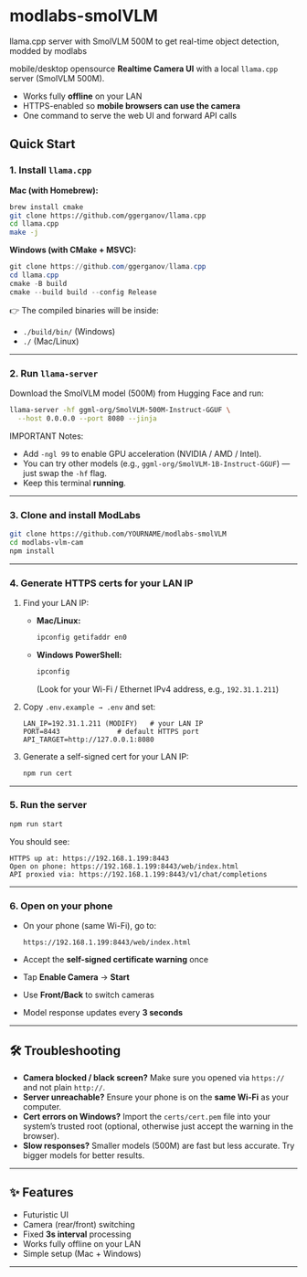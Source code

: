 # modlabs-smolVLM
llama.cpp server with SmolVLM 500M to get real-time object detection, modded by modlabs


mobile/desktop opensource **Realtime Camera UI** with a local `llama.cpp` server (SmolVLM 500M).  
- Works fully **offline** on your LAN  
- HTTPS-enabled so **mobile browsers can use the camera**  
- One command to serve the web UI and forward API calls  


## Quick Start

### 1. Install `llama.cpp`  

**Mac (with Homebrew):**
```bash
brew install cmake
git clone https://github.com/ggerganov/llama.cpp
cd llama.cpp
make -j
````

**Windows (with CMake + MSVC):**

```powershell
git clone https://github.com/ggerganov/llama.cpp
cd llama.cpp
cmake -B build
cmake --build build --config Release
```

👉 The compiled binaries will be inside:

* `./build/bin/` (Windows)
* `./` (Mac/Linux)

---

### 2. Run `llama-server`

Download the SmolVLM model (500M) from Hugging Face and run:

```bash
llama-server -hf ggml-org/SmolVLM-500M-Instruct-GGUF \
  --host 0.0.0.0 --port 8080 --jinja
```

IMPORTANT Notes:

* Add `-ngl 99` to enable GPU acceleration (NVIDIA / AMD / Intel).
* You can try other models (e.g., `ggml-org/SmolVLM-1B-Instruct-GGUF`) — just swap the `-hf` flag.
* Keep this terminal **running**.

---

### 3. Clone and install ModLabs

```bash
git clone https://github.com/YOURNAME/modlabs-smolVLM
cd modlabs-vlm-cam
npm install
```

---

### 4. Generate HTTPS certs for your LAN IP

1. Find your LAN IP:

   * **Mac/Linux:**

     ```bash
     ipconfig getifaddr en0
     ```
   * **Windows PowerShell:**

     ```powershell
     ipconfig
     ```

     (Look for your Wi-Fi / Ethernet IPv4 address, e.g., `192.31.1.211`)

2. Copy `.env.example → .env` and set:

   ```env
   LAN_IP=192.31.1.211 (MODIFY)   # your LAN IP
   PORT=8443              # default HTTPS port
   API_TARGET=http://127.0.0.1:8080
   ```

3. Generate a self-signed cert for your LAN IP:

   ```bash
   npm run cert
   ```

---

### 5. Run the server

```bash
npm run start
```

You should see:

```
HTTPS up at: https://192.168.1.199:8443
Open on phone: https://192.168.1.199:8443/web/index.html
API proxied via: https://192.168.1.199:8443/v1/chat/completions
```

---

### 6. Open on your phone

* On your phone (same Wi-Fi), go to:

  ```
  https://192.168.1.199:8443/web/index.html
  ```
* Accept the **self-signed certificate warning** once
* Tap **Enable Camera** → **Start**
* Use **Front/Back** to switch cameras
* Model response updates every **3 seconds**

---

## 🛠 Troubleshooting

* **Camera blocked / black screen?**
  Make sure you opened via `https://` and not plain `http://`.
* **Server unreachable?**
  Ensure your phone is on the **same Wi-Fi** as your computer.
* **Cert errors on Windows?**
  Import the `certs/cert.pem` file into your system’s trusted root (optional, otherwise just accept the warning in the browser).
* **Slow responses?**
  Smaller models (500M) are fast but less accurate. Try bigger models for better results.

---

## ✨ Features

* Futuristic UI
* Camera (rear/front) switching
* Fixed **3s interval** processing
* Works fully offline on your LAN
* Simple setup (Mac + Windows)

---

